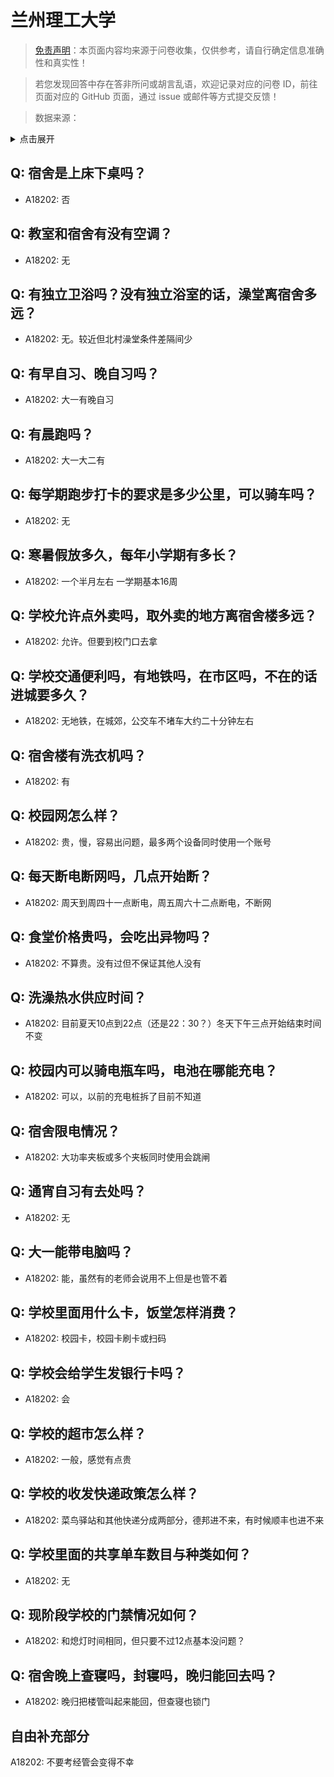 # 兰州理工大学

> [免责声明](https://colleges.chat/#_3)：本页面内容均来源于问卷收集，仅供参考，请自行确定信息准确性和真实性！

> 若您发现回答中存在答非所问或胡言乱语，欢迎记录对应的问卷 ID，前往页面对应的 GitHub 页面，通过 issue 或邮件等方式提交反馈！

> 数据来源：

<details><summary>点击展开</summary>
<ul>
<li>A18202: 匿名 (2023 年 06 月)</li>
</ul>
</details>

## Q: 宿舍是上床下桌吗？

- A18202: 否

## Q: 教室和宿舍有没有空调？

- A18202: 无

## Q: 有独立卫浴吗？没有独立浴室的话，澡堂离宿舍多远？

- A18202: 无。较近但北村澡堂条件差隔间少

## Q: 有早自习、晚自习吗？

- A18202: 大一有晚自习

## Q: 有晨跑吗？

- A18202: 大一大二有

## Q: 每学期跑步打卡的要求是多少公里，可以骑车吗？

- A18202: 无

## Q: 寒暑假放多久，每年小学期有多长？

- A18202: 一个半月左右 一学期基本16周

## Q: 学校允许点外卖吗，取外卖的地方离宿舍楼多远？

- A18202: 允许。但要到校门口去拿

## Q: 学校交通便利吗，有地铁吗，在市区吗，不在的话进城要多久？

- A18202: 无地铁，在城郊，公交车不堵车大约二十分钟左右

## Q: 宿舍楼有洗衣机吗？

- A18202: 有

## Q: 校园网怎么样？

- A18202: 贵，慢，容易出问题，最多两个设备同时使用一个账号

## Q: 每天断电断网吗，几点开始断？

- A18202: 周天到周四十一点断电，周五周六十二点断电，不断网

## Q: 食堂价格贵吗，会吃出异物吗？

- A18202: 不算贵。没有过但不保证其他人没有

## Q: 洗澡热水供应时间？

- A18202: 目前夏天10点到22点（还是22：30？）冬天下午三点开始结束时间不变

## Q: 校园内可以骑电瓶车吗，电池在哪能充电？

- A18202: 可以，以前的充电桩拆了目前不知道

## Q: 宿舍限电情况？

- A18202: 大功率夹板或多个夹板同时使用会跳闸

## Q: 通宵自习有去处吗？

- A18202: 无

## Q: 大一能带电脑吗？

- A18202: 能，虽然有的老师会说用不上但是也管不着

## Q: 学校里面用什么卡，饭堂怎样消费？

- A18202: 校园卡，校园卡刷卡或扫码

## Q: 学校会给学生发银行卡吗？

- A18202: 会

## Q: 学校的超市怎么样？

- A18202: 一般，感觉有点贵

## Q: 学校的收发快递政策怎么样？

- A18202: 菜鸟驿站和其他快递分成两部分，德邦进不来，有时候顺丰也进不来

## Q: 学校里面的共享单车数目与种类如何？

- A18202: 无

## Q: 现阶段学校的门禁情况如何？

- A18202: 和熄灯时间相同，但只要不过12点基本没问题？

## Q: 宿舍晚上查寝吗，封寝吗，晚归能回去吗？

- A18202: 晚归把楼管叫起来能回，但查寝也锁门

## 自由补充部分

A18202: 不要考经管会变得不幸